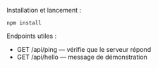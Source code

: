 Installation et lancement :

```
npm install
```

Endpoints utiles :
- GET /api/ping — vérifie que le serveur répond
- GET /api/hello — message de démonstration
